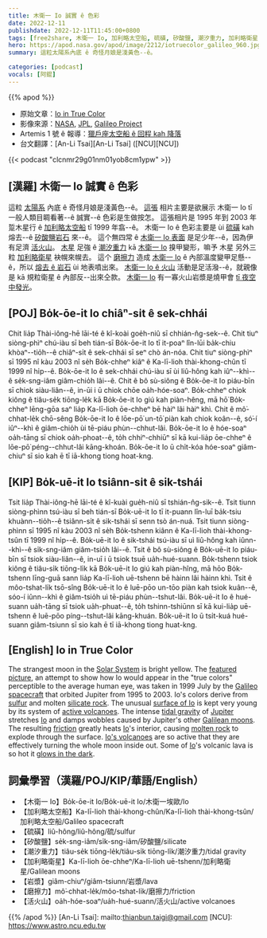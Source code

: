 ```yaml
---
title: 木衛一 Io 誠實 ê 色彩
date: 2022-12-11
publishdate: 2022-12-11T11:45:00+0800
tags: [free2share, 木衛一 Io, 加利略太空船, 硫磺, 矽酸鹽, 潮汐重力, 加利略衛星, 岩漿, 磨擦力, 活火山]
hero: https://apod.nasa.gov/apod/image/2212/iotruecolor_galileo_960.jpg
summary: 這粒太陽系內底 ê 奇怪月娘是淺黃色--ê。

categories: [podcast]
vocals: [阿錕]
---
```


{{% apod %}}

- 原始文章：[Io in True Color](https://apod.nasa.gov/apod/ap221211.html)
- 影像來源：[NASA](https://www.nasa.gov/), [JPL](https://www.jpl.nasa.gov/), [Galileo Project](https://solarsystem.nasa.gov/missions/galileo/overview/)
- Artemis 1 號 ê 報導：[獵戶座太空船 ê 回程 kah 降落](https://www.nasa.gov/nasalive)
- 台文翻譯：[An-Li Tsai][An-Li Tsai] ([NCU][NCU])

{{< podcast "clcnmr29g01nm01yob8cm1ypw" >}}

## [漢羅] 木衛一 Io 誠實 ê 色彩
這粒 [太陽系][Solar System] 內底 ê 奇怪月娘是淺黃色--ê。
[這張][featured picture] 相片主要是欲展示 木衛一 Io tī 一般人類目睭看著--ê 誠實--ê 色彩是生做按怎。
這張相片是 1995 年到 2003 年 踅木星行 ê [加利略太空船][Galileo spacecraft] tī 1999 年翕--ê。
木衛一 Io ê 色彩主要是 ùi [硫磺][sulfur] kah 熔去--ê [矽酸鹽岩石][silicate rock] 來--ê。
這个無四常 ê [木衛一 Io 表面][surface of Io] 是足少年--ê，因為伊有足濟 [活火山][active volcanoes]。
[木星][Jupiter] 足強 ê [潮汐重力][tidal gravity] kā [木衛一 Io][Io 1] 搝甲變形，嘛予 木星 另外三粒 [加利略衛星][Galilean moons] 袂幌來幌去。
這个 [磨擦力][friction] 造成 [木衛一 Io][Io 2] ê 內部溫度變甲足懸--ê，所以 [熔去 ê 岩石][molten rock] ùi 地表噴出來。
[木衛一 Io ê 火山][Io's volcanoes] 活動是足活潑--ê，就親像是 kā 規粒衛星 ê 內部反--出來仝款。
[木衛一 Io][Io 3] 有一寡火山岩漿是燒甲會 [tī 夜空中發光][glows in the dark]。

## [POJ] Bo̍k-ōe-it Io chiâⁿ-si̍t ê sek-chhái
Chit lia̍p Thài-iông-hē lāi-té ê kî-koài goe̍h-niû sī chhián-n̂g-sek--ê.
Chit tiuⁿ siòng-phìⁿ chú-iàu sī beh tián-sī Bo̍k-ōe-it Io tī it-poaⁿ lîn-lūi ba̍k-chiu khòaⁿ--tio̍h--ê chiâⁿ-si̍t ê sek-chhái sī seⁿ chò án-nóa.
Chit tiuⁿ siòng-phìⁿ sī 1995 nî kàu 2003 nî se̍h Bo̍k-chheⁿ kiâⁿ ê Ka-lī-lioh thài-khong-chûn tī 1999 nî hi̍p--ê.
Bo̍k-ōe-it Io ê sek-chhái chú-iàu sī ùi liû-hông kah iûⁿ--khì--ê se̍k-sng-iâm giâm-chio̍h lâi--ê.
Chit ê bô sù-siông ê Bo̍k-ōe-it Io piáu-bīn sī chiok siàu-liân--ê, in-ūi i ū chiok chōe oa̍h-hóe-soaⁿ.
Bo̍k-chheⁿ chiok kiông ê tiâu-se̍k tiōng-le̍k kā Bo̍k-ōe-it Io giú kah piàn-hêng, mā hō͘ Bo̍k-chheⁿ lēng-gōa saⁿ lia̍p Ka-lī-lioh ōe-chheⁿ bē hàiⁿ lâi hàiⁿ khì.
Chit ê mô͘-chhat-le̍k chō-sêng Bo̍k-ōe-it Io ê lōe-pō͘ un-tō͘ piàn kah chiok koân--ê, só͘-í iûⁿ--khì ê giâm-chio̍h ùi tē-piáu phùn--chhut-lâi.
Bo̍k-ōe-it Io ê hóe-soaⁿ oa̍h-tāng sī chiok oa̍h-phoat--ê, to̍h chhiⁿ-chhiūⁿ sī kā kui-lia̍p ōe-chheⁿ ê lōe-pō͘ péng--chhut-lâi kāng-khoán.
Bo̍k-ōe-it Io ū chi̍t-kóa hóe-soaⁿ giâm-chiuⁿ sī sio kah ē tī iā-khong tiong hoat-kng.

## [KIP] Bo̍k-uē-it Io tsiânn-si̍t ê sik-tshái
Tsit lia̍p Thài-iông-hē lāi-té ê kî-kuài gue̍h-niû sī tshián-n̂g-sik--ê.
Tsit tiunn siòng-phìnn tsú-iàu sī beh tián-sī Bo̍k-uē-it Io tī it-puann lîn-luī ba̍k-tsiu khuànn--tio̍h--ê tsiânn-si̍t ê sik-tshái sī senn tsò án-nuá.
Tsit tiunn siòng-phìnn sī 1995 nî kàu 2003 nî se̍h Bo̍k-tshenn kiânn ê Ka-lī-lioh thài-khong-tsûn tī 1999 nî hi̍p--ê.
Bo̍k-uē-it Io ê sik-tshái tsú-iàu sī uì liû-hông kah iûnn--khì--ê si̍k-sng-iâm giâm-tsio̍h lâi--ê.
Tsit ê bô sù-siông ê Bo̍k-uē-it Io piáu-bīn sī tsiok siàu-liân--ê, in-uī i ū tsiok tsuē ua̍h-hué-suann.
Bo̍k-tshenn tsiok kiông ê tiâu-si̍k tiōng-li̍k kā Bo̍k-uē-it Io giú kah piàn-hîng, mā hōo Bo̍k-tshenn līng-guā sann lia̍p Ka-lī-lioh uē-tshenn bē hàinn lâi hàinn khì.
Tsit ê môo-tshat-li̍k tsō-sîng Bo̍k-uē-it Io ê luē-pōo un-tōo piàn kah tsiok kuân--ê, sóo-í iûnn--khì ê giâm-tsio̍h uì tē-piáu phùn--tshut-lâi.
Bo̍k-uē-it Io ê hué-suann ua̍h-tāng sī tsiok ua̍h-phuat--ê, to̍h tshinn-tshiūnn sī kā kui-lia̍p uē-tshenn ê luē-pōo píng--tshut-lâi kāng-khuán.
Bo̍k-uē-it Io ū tsi̍t-kuá hué-suann giâm-tsiunn sī sio kah ē tī iā-khong tiong huat-kng.


## [English] Io in True Color
The strangest moon in the [Solar System][Solar System] is bright yellow.
The [featured picture][featured picture], an attempt to show how Io would appear in the "true colors" perceptible to the average human eye, was taken in 1999 July by the [Galileo spacecraft][Galileo spacecraft] that orbited Jupiter from 1995 to 2003.
Io's colors derive from [sulfur][sulfur] and molten [silicate rock][silicate rock].
The unusual [surface of Io][surface of Io] is kept very young by its system of [active volcanoes][active volcanoes].
The intense [tidal gravity][tidal gravity] of [Jupiter][Jupiter] stretches [Io][Io 1] and damps wobbles caused by Jupiter's other [Galilean moons][Galilean moons].
The resulting [friction][friction] greatly heats [Io][Io 2]'s interior, causing [molten rock][molten rock] to explode through the surface.
[Io's volcanoes][Io's volcanoes] are so active that they are effectively turning the whole moon inside out.
Some of [Io][Io 3]'s volcanic lava is so hot it [glows in the dark][glows in the dark].

      
## 詞彙學習（漢羅/POJ/KIP/華語/English）
- 【木衛一 Io】Bo̍k-ōe-it Io/Bo̍k-uē-it Io/木衛一埃歐/Io
- 【加利略太空船】Ka-lī-lioh thài-khong-chûn/Ka-lī-lioh thài-khong-tsûn/加利略太空船/Galileo spacecraft
- 【硫磺】liû-hông/liû-hông/硫/sulfur
- 【矽酸鹽】se̍k-sng-iâm/si̍k-sng-iâm/矽酸鹽/silicate
- 【潮汐重力】tiâu-se̍k tiōng-le̍k/tiâu-si̍k tiōng-li̍k/潮汐重力/tidal gravity
- 【加利略衛星】Ka-lī-lioh ōe-chheⁿ/Ka-lī-lioh uē-tshenn/加利略衛星/Galilean moons
- 【岩漿】giâm-chiuⁿ/giâm-tsiunn/岩漿/lava
- 【磨擦力】mô͘-chhat-le̍k/môo-tshat-li̍k/磨擦力/friction
- 【活火山】oa̍h-hóe-soaⁿ/ua̍h-hué-suann/活火山/active volcanoes


{{% /apod %}}
[An-Li Tsai]: mailto:thianbun.taigi@gmail.com
[NCU]: https://www.astro.ncu.edu.tw

[copyright]: https://apod.nasa.gov/apod/fap/lib/about_apod.html#srapply
[License]: https://creativecommons.org/licenses/by/2.0/

[Solar System]:https://solarsystem.nasa.gov/solar-system/our-solar-system/in-depth/
[featured picture]:https://photojournal.jpl.nasa.gov/catalog/PIA02308
[Galileo spacecraft]:https://en.wikipedia.org/wiki/Galileo_(spacecraft)
[sulfur]:http://periodic.lanl.gov/16.shtml
[silicate rock]:https://en.wikipedia.org/wiki/Silicate_mineral
[surface of Io]:https://solarsystem.nasa.gov/moons/jupiter-moons/io/in-depth/#otp_surface
[active volcanoes]:https://apod.nasa.gov/apod/ap960805.html
[tidal gravity]:https://en.wikipedia.org/wiki/Tidal_force
[Jupiter]:https://solarsystem.nasa.gov/planets/jupiter/in-depth/
[Io 1]:https://youtu.be/GkfDnIQsEXs
[Galilean moons]:https://apod.nasa.gov/apod/ap001118.html
[friction]:https://en.wikipedia.org/wiki/Friction
[Io 2]:http://en.wikipedia.org/wiki/Io_%28moon%29
[molten rock]:https://apod.nasa.gov/apod/ap070918.html
[Io's volcanoes]:http://www.youtube.com/watch?v=GdkOngxCqQo
[Io 3]:https://apod.nasa.gov/apod/ap070211.html
[glows in the dark]:https://ui.adsabs.harvard.edu/abs/1998Icar..135..181M/abstract


